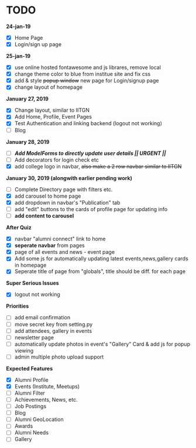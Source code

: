 # TODO

**24-jan-19**
- [x] Home Page 
- [x] Login/sign up page

**25-jan-19**
- [x] use online hosted fontawesome and js librares, remove local 
- [x] change theme color to blue from institue site and fix css
- [x] add & style ~~popup window~~ new page for Login/signup page
- [x] change layout of homepage

**January 27, 2019**
- [x] Change layout, similar to IITGN
- [x] Add Home, Profile, Event Pages
- [x] Test Authentication and linking backend (logout not working)
- [ ] Blog

**January 28, 2019**
- [ ] ***Add ModelForms to directly update user details || URGENT ||***
- [ ] Add decorators for login check etc
- [x] add college logo in navbar, ~~also make a 2 row navbar similar to IITGN~~

**January 30, 2019 (alongwith earlier pending work)**
- [ ] Complete Directory page with filters etc.
- [x] add carousel to home page
- [x] add dropdown in navbar's "Publication" tab
- [ ] add "edit" buttons to the cards of profile page for updating info
- [ ] **add content to carousel**

**After Quiz**
- [x] navbar "alumni connect" link to home
- [x] __seperate navbar__ from pages
- [x] page of all events and news - event page
- [x] Add some js for automatically updating latest events,news,gallery cards in homepage
- [x] Seperate title of page from "globals", title should be diff. for each page

**Super Serious Issues**
- [x] logout not working

**Priorities**
- [ ] add email confirmation 
- [ ] move secret key from setting.py
- [ ] add attendees, gallery in events
- [ ] newsletter page
- [ ] automatically update photos in event's "Gallery" Card & add js for popup viewing
- [ ] admin multiple photo upload support

**Expected Features**
- [x] Alumni Profile
- [x] Events (Institute, Meetups)
- [ ] Alumni Filter
- [ ] Achievements, News, etc. 
- [ ] Job Postings
- [ ] Blog
- [ ] Alumni GeoLocation
- [ ] Awards
- [ ] Alumni Needs
- [ ] Gallery